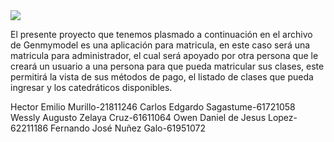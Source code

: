 <img src="https://app.genmymodel.com/api/projects/_qDFhAB9wEe2TQ77rRj9fOQ/diagrams/_qDFhAx9wEe2TQ77rRj9fOQ/svg">

El presente proyecto que tenemos plasmado a continuación en el archivo de Genmymodel es una aplicación para matricula, en este caso será una matricula para administrador, el cual será apoyado por otra persona que le creará un usuario a una persona para que pueda matricular sus clases, este permitirá la vista de sus métodos de pago, el listado de clases que pueda ingresar y los catedráticos disponibles.


Hector Emilio Murillo-21811246
Carlos Edgardo Sagastume-61721058
Wessly Augusto Zelaya Cruz-61611064
Owen Daniel de Jesus Lopez-62211186
Fernando José Nuñez Galo-61951072
